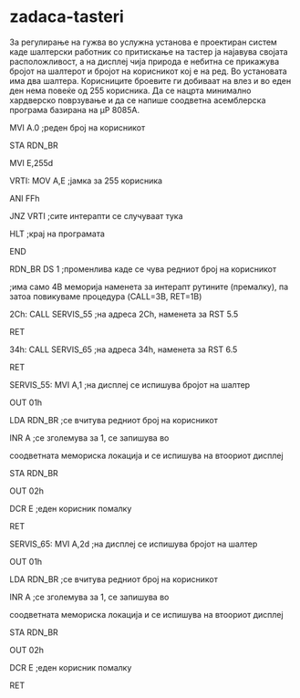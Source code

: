 # zadaca-tasteri
За регулирање на гужва во услужна установа е проектиран систем каде шалтерски работник со притискање на тастер ја најавува својата расположливост, а на дисплеј чија природа е небитна се прикажува бројот на шалтерот и бројот на корисникот кој е на ред. Во установата има два шалтера. Корисниците броевите ги добиваат на влез и во еден ден нема повеќе од 255 корисника. Да се нацрта минимално хардверско поврзување и да се напише соодветна асемблерска програма базирана на µP 8085A.



MVI A.0 ;реден број на корисникот

 STA RDN_BR

 MVI E,255d

VRTI: MOV A,E ;јамка за 255 корисника

 ANI FFh

 JNZ VRTI ;сите интерапти се случуваат тука

 HLT ;крај на програмата

 END


 RDN_BR DS 1 ;променлива каде се чува редниот број на корисникот

;има само 4B меморија наменета за интерапт рутините (премалку), па затоа повикуваме
процедура (CALL=3B, RET=1B)

2Ch: CALL SERVIS_55 ;на адреса 2Ch, наменета за RST 5.5

 RET

34h: CALL SERVIS_65 ;на адреса 34h, наменета за RST 6.5

 RET

SERVIS_55: MVI A,1 ;на дисплеј се испишува бројот на шалтер

 OUT 01h

 LDA RDN_BR ;се вчитува редниот број на корисникот

INR A ;се зголемува за 1, се запишува во

соодветната мемориска локација и се испишува на втоориот дисплеј

 STA RDN_BR

 OUT 02h

 DCR E ;еден корисник помалку

 RET

SERVIS_65: MVI A,2d ;на дисплеј се испишува бројот на шалтер

 OUT 01h

 LDA RDN_BR ;се вчитува редниот број на корисникот

 INR A ;се зголемува за 1, се запишува во

соодветната мемориска локација и се испишува на втоориот дисплеј

 STA RDN_BR

 OUT 02h

 DCR E ;еден корисник помалку

RET
